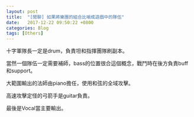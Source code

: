 ```yaml
---
layout: post
title:  "[閒聊] 如果將樂團的組合比喻成遊戲中的隊伍"
date:   2017-12-22 09:50:22 +0800
categories: Blog
tags: [Others]
---
```


十字軍隊長一定是drum，負責坦和指揮團隊刷副本。

當然一個隊伍一定需要補師，bass的位置很合這個概念，戰鬥時在後方負責buff和support。

大範圍輸出的法師由piano擔任，使用和弦的全域攻擊。

高速攻擊定怪的弓箭手是guitar負責。

最後是Vocal當主要輸出。